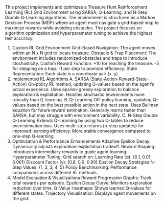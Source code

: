 This project implements and optimizes a Treasure Hunt Reinforcement Learning (RL) Grid Environment using SARSA, Q-Learning, and N-Step Double Q-Learning algorithms. The environment is structured as a Markov Decision Process (MDP) where an agent must navigate a grid-based map to maximize rewards while avoiding obstacles. The project focuses on algorithm optimization and hyperparameter tuning to achieve the highest test accuracy.
1. Custom RL Grid Environment
  Grid-Based Navigation: The agent moves within an N x N grid to locate treasure.
  Obstacle & Trap Placement: The environment includes randomized obstacles and traps to introduce stochasticity.
  Custom Reward Function:
  +10 for reaching the treasure.
  -5 for stepping on a trap.
  -1 per step to promote efficiency.
  State Representation: Each state is a coordinate pair (x, y).
2. Implemented RL Algorithms
  A. SARSA (State-Action-Reward-State-Action)
    On-policy RL method, updating Q-values based on the agent’s actual experience.
    Uses epsilon-greedy exploration to balance exploration & exploitation.
    Handles stochastic environments more robustly than Q-learning.
  B. Q-Learning
    Off-policy learning, updating Q-values based on the best possible action in the next state.
    Uses Bellman equation for future reward estimation.
    Generally learns faster than SARSA, but may struggle with environment variability.
  C. N-Step Double Q-Learning
    Extends Q-Learning by using two Q-tables to reduce overestimation bias.
    Uses multi-step returns (n-step updates) for improved learning efficiency.
    More stable convergence compared to one-step Q-learning.
3. Optimization & Performance Enhancements
  Adaptive Epsilon Decay: Dynamically adjusts exploration-exploitation tradeoff.
  Reward Shaping: Introduces intermediary rewards to guide agent learning.
  Hyperparameter Tuning: Grid search on:
  Learning Rate (α): {0.1, 0.01, 0.001}
  Discount Factor (γ): {0.8, 0.9, 0.99}
  Epsilon Decay Strategies
  N-Step Values: {1, 2, 3, 4, 5}
  Policy Benchmarking: Performance comparisons across different RL methods.
4. Model Evaluation & Visualizations
  Reward Progression Graphs: Track total rewards per episode.
  Epsilon Decay Curve: Monitors exploration reduction over time.
  Q-Value Heatmaps: Shows learned Q-values for different states.
  Trajectory Visualization: Displays agent movements on the grid.
